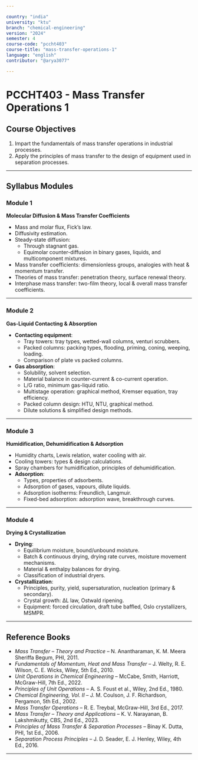 ```yaml
---

country: "india"
university: "ktu"
branch: "chemical-engineering"
version: "2024"
semester: 4
course-code: "pccht403"
course-title: "mass-transfer-operations-1"
language: "english"
contributor: "@arya3077"

---
```


# PCCHT403 - Mass Transfer Operations 1

## Course Objectives

1. Impart the fundamentals of mass transfer operations in industrial processes.  
2. Apply the principles of mass transfer to the design of equipment used in separation processes.  

---

## Syllabus Modules

### Module 1
**Molecular Diffusion & Mass Transfer Coefficients**  
- Mass and molar flux, Fick’s law.  
- Diffusivity estimation.  
- Steady-state diffusion:  
  - Through stagnant gas.  
  - Equimolar counter-diffusion in binary gases, liquids, and multicomponent mixtures.  
- Mass transfer coefficients: dimensionless groups, analogies with heat & momentum transfer.  
- Theories of mass transfer: penetration theory, surface renewal theory.  
- Interphase mass transfer: two-film theory, local & overall mass transfer coefficients.  

---

### Module 2
**Gas-Liquid Contacting & Absorption**  
- **Contacting equipment**:  
  - Tray towers: tray types, wetted-wall columns, venturi scrubbers.  
  - Packed columns: packing types, flooding, priming, coning, weeping, loading.  
  - Comparison of plate vs packed columns.  
- **Gas absorption**:  
  - Solubility, solvent selection.  
  - Material balance in counter-current & co-current operation.  
  - L/G ratio, minimum gas-liquid ratio.  
  - Multistage operation: graphical method, Kremser equation, tray efficiency.  
  - Packed column design: HTU, NTU, graphical method.  
  - Dilute solutions & simplified design methods.  

---

### Module 3
**Humidification, Dehumidification & Adsorption**  
- Humidity charts, Lewis relation, water cooling with air.  
- Cooling towers: types & design calculations.  
- Spray chambers for humidification, principles of dehumidification.  
- **Adsorption**:  
  - Types, properties of adsorbents.  
  - Adsorption of gases, vapours, dilute liquids.  
  - Adsorption isotherms: Freundlich, Langmuir.  
  - Fixed-bed adsorption: adsorption wave, breakthrough curves.  

---

### Module 4
**Drying & Crystallization**  
- **Drying**:  
  - Equilibrium moisture, bound/unbound moisture.  
  - Batch & continuous drying, drying rate curves, moisture movement mechanisms.  
  - Material & enthalpy balances for drying.  
  - Classification of industrial dryers.  
- **Crystallization**:  
  - Principles, purity, yield, supersaturation, nucleation (primary & secondary).  
  - Crystal growth: ΔL law, Ostwald ripening.  
  - Equipment: forced circulation, draft tube baffled, Oslo crystallizers, MSMPR.  

---

## Reference Books

- *Mass Transfer – Theory and Practice* – N. Anantharaman, K. M. Meera Sheriffa Begum, PHI, 2011.  
- *Fundamentals of Momentum, Heat and Mass Transfer* – J. Welty, R. E. Wilson, C. E. Wicks, Wiley, 5th Ed., 2010.  
- *Unit Operations in Chemical Engineering* – McCabe, Smith, Harriott, McGraw-Hill, 7th Ed., 2022.  
- *Principles of Unit Operations* – A. S. Foust et al., Wiley, 2nd Ed., 1980.  
- *Chemical Engineering, Vol. II* – J. M. Coulson, J. F. Richardson, Pergamon, 5th Ed., 2002.  
- *Mass Transfer Operations* – R. E. Treybal, McGraw-Hill, 3rd Ed., 2017.  
- *Mass Transfer – Theory and Applications* – K. V. Narayanan, B. Lakshmikutty, CBS, 2nd Ed., 2023.  
- *Principles of Mass Transfer & Separation Processes* – Binay K. Dutta, PHI, 1st Ed., 2006.  
- *Separation Process Principles* – J. D. Seader, E. J. Henley, Wiley, 4th Ed., 2016.  

---
